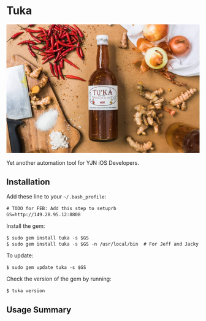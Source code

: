 # Tuka
![picture](img/tuka.jpg)

Yet another automation tool for YJN iOS Developers.

## Installation

Add these line to your ```~/.bash_profile```:
```
# TODO for FEB: Add this step to setuprb
GS=http://149.28.95.12:8808
```

Install the gem:

    $ sudo gem install tuka -s $GS
    $ sudo gem install tuka -s $GS -n /usr/local/bin  # For Jeff and Jacky

To update:

    $ sudo gem update tuka -s $GS

Check the version of the gem by running:

    $ tuka version

## Usage Summary
